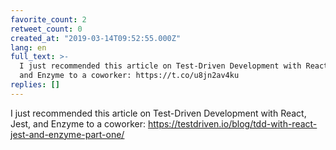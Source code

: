 ```yaml
---
favorite_count: 2
retweet_count: 0
created_at: "2019-03-14T09:52:55.000Z"
lang: en
full_text: >-
  I just recommended this article on Test-Driven Development with React, Jest,
  and Enzyme to a coworker: https://t.co/u8jn2av4ku
replies: []
---
```


I just recommended this article on Test-Driven Development with React, Jest, and
Enzyme to a coworker:
<https://testdriven.io/blog/tdd-with-react-jest-and-enzyme-part-one/>
